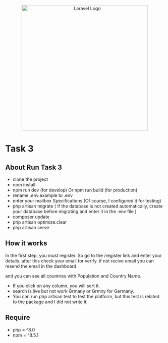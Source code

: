 <p align="center"><img src="https://raw.githubusercontent.com/laravel/art/master/logo-lockup/5%20SVG/2%20CMYK/1%20Full%20Color/laravel-logolockup-cmyk-red.svg" width="400" alt="Laravel Logo"></p>
<h1>Task 3</h1>

## About Run Task 3

- clone the project
- npm install
- npm run dev (for develop) Or npm run build (for production)
- rename .env.example to .env
- enter your mailbox Specifications (Of course, I configured it for testing)
- php artisan migrate ( If the database is not created automatically, create your database before migrating and enter it in the .env file  )
- composer update
- php artisan optimize:clear
- php artisan serve

## How it works

In the first step, you must register. So go to the /register link and enter your details.
after this check your email for verify.
if not recive email you can resend the email in the dashboard.

and you can see all countries with Population and Country Name.
- If you click on any column, you will sort it.
- search is live but not work Grmany or Grmny for Germany.
- You can run php artisan test to test the platform, but this test is related to the package and I did not write it.

## Require

- php = ^8.0
- npm = ^8.5.1
